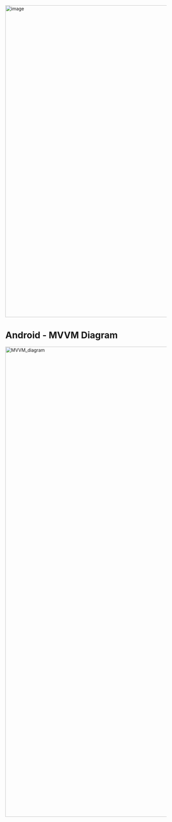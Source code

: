 <img width="1295" height="974" alt="image" src="https://github.com/user-attachments/assets/36d712f6-b0cb-4524-941a-e119c7dec920" />





# **Android - MVVM Diagram**

<img width="3715" height="1468" alt="MVVM_diagram" src="https://github.com/user-attachments/assets/d252ef1d-a4b3-49f6-bcfd-564b61bf5e9b" />
